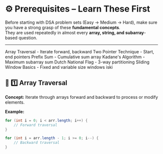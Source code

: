 # ⚙️ Prerequisites – Learn These First

Before starting with DSA problem sets (Easy → Medium → Hard), make sure you have a strong grasp of these **fundamental concepts**.  
They are used repeatedly in almost every **array, string, and subarray**-based question.

---

Array Traversal - Iterate forward, backward Two Pointer Technique - Start, end pointers Prefix Sum - Cumulative sum array Kadane's Algorithm - Maximum subarray sum Dutch National Flag - 3-way partitioning Sliding Window Basics - Fixed and variable size windows iski

## 🧠 1️⃣ Array Traversal  
**Concept:** Iterate through arrays forward and backward to process or modify elements.  

**Example:**
```java
for (int i = 0; i < arr.length; i++) {
    // Forward traversal
}

for (int i = arr.length - 1; i >= 0; i--) {
    // Backward traversal
}
